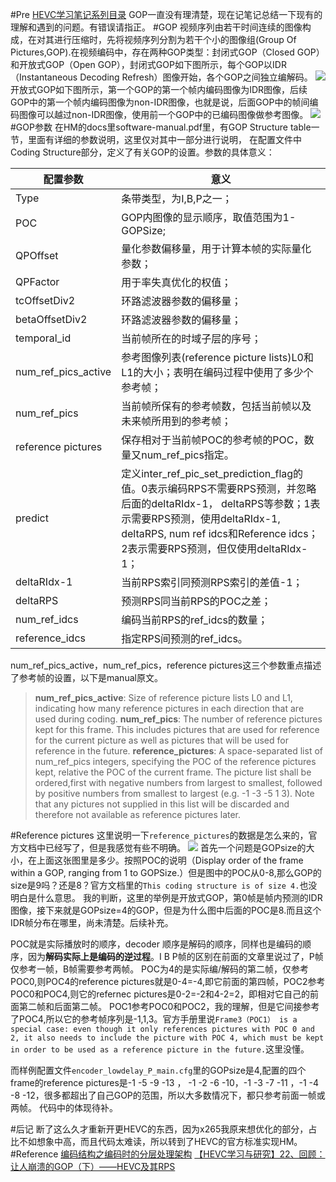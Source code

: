 #Pre 
[HEVC学习笔记系列目录][0]
GOP一直没有理清楚，现在记笔记总结一下现有的理解和遇到的问题。有错误请指正。
#GOP
视频序列由若干时间连续的图像构成，在对其进行压缩时，先将视频序列分割为若干个小的图像组(Group Of Pictures,GOP).在视频编码中，存在两种GOP类型：封闭式GOP（Closed GOP）和开放式GOP（Open GOP），封闭式GOP如下图所示，每个GOP以IDR（Instantaneous Decoding Refresh）图像开始，各个GOP之间独立编解码。
![][1]
   开放式GOP如下图所示，第一个GOP的第一个帧内编码图像为IDR图像，后续GOP中的第一个帧内编码图像为non-IDR图像，也就是说，后面GOP中的帧间编码图像可以越过non-IDR图像，使用前一个GOP中的已编码图像做参考图像。
![][2]
#GOP参数
在HM的docs里software-manual.pdf里，有GOP Structure table一节，里面有详细的参数说明，这里仅对其中一部分进行说明，
在配置文件中Coding Structure部分，定义了有关GOP的设置。参数的具体意义：

|配置参数|意义|
|-|-|
|Type|条带类型，为I,B,P之一；|
|POC|GOP内图像的显示顺序，取值范围为1-GOPSize;|
|QPOffset|量化参数偏移量，用于计算本帧的实际量化参数；|
|QPFactor|用于率失真优化的权值；|
|tcOffsetDiv2|环路滤波器参数的偏移量；|
|betaOffsetDiv2|环路滤波器参数的偏移量；|
|temporal_id|当前帧所在的时域子层的序号；|
|num_ref_pics_active|参考图像列表(reference picture lists)L0和L1的大小；表明在编码过程中使用了多少个参考帧；|
|num_ref_pics|当前帧所保有的参考帧数，包括当前帧以及未来帧所用到的参考帧；|
|reference pictures|保存相对于当前帧POC的参考帧的POC，数量又num_ref_pics指定。|
|predict|定义inter_ref_pic_set_prediction_flag的值。0表示编码RPS不需要RPS预测，并忽略后面的deltaRIdx-1， deltaRPS等参数；1表示需要RPS预测，使用deltaRIdx-1, deltaRPS, num ref idcs和Reference idcs；2表示需要RPS预测，但仅使用deltaRIdx-1；|
|deltaRIdx-1|当前RPS索引同预测RPS索引的差值-1；|
|deltaRPS|预测RPS同当前RPS的POC之差；|
|num_ref_idcs|编码当前RPS的ref_idcs的数量；|
|reference_idcs|指定RPS间预测的ref_idcs。|

num_ref_pics_active，num_ref_pics，reference pictures这三个参数重点描述了参考帧的设置，以下是manual原文。
>**num_ref_pics_active**: Size of reference picture lists L0 and L1, indicating how many reference pictures in each direction that are used during coding.
**num_ref_pics**: The number of reference pictures kept for this frame. This includes pictures that are used for reference for the current picture as well as pictures that will be used for reference in the future.
**reference_pictures**: A space-separated list of num_ref_pics integers, specifying the POC of the  reference pictures kept, relative the POC of the current frame. The picture list shall be ordered,first with negative numbers from largest to smallest, followed by positive numbers from smallest to largest (e.g. -1 -3 -5 1 3). Note that any pictures not supplied in this list will be discarded and therefore not available as reference pictures later.

#Reference pictures
这里说明一下`reference_pictures`的数据是怎么来的，官方文档中已经写了，但是我感觉有些不明确。
![][5]
首先一个问题是GOPsize的大小，在上面这张图里是多少。按照POC的说明（Display order of the frame within a GOP, ranging from 1 to GOPSize.）但是图中的POC从0-8,那么GOP的size是9吗？还是8？官方文档里的`This coding structure is of size 4.`也没明白是什么意思。
我的判断，这里的举例是开放式GOP，第0帧是帧内预测的IDR图像，接下来就是GOPsize=4的GOP，但是为什么图中后面的POC是8.而且这个IDR帧分布在哪里，尚未清楚。后续补充。

POC就是实际播放时的顺序，decoder 顺序是解码的顺序，同样也是编码的顺序，因为**解码实际上是编码的逆过程**。I B P帧的区别在前面的文章里说过了，P帧仅参考一帧，B帧需要参考两帧。 
POC为4的是实际编/解码的第二帧，仅参考POC0,则POC4的reference pictures就是0-4=-4,即它前面的第四帧，POC2参考POC0和POC4,则它的refernec pictures是0-2=-2和4-2=2，即相对它自己的前面第二帧和后面第二帧。
POC1参考POC0和POC2，我的理解，但是它间接参考了POC4,所以它的参考帧序列是-1,1,3。官方手册里说`Frame3（POC1） is a special case: even though it only references pictures with POC 0 and 2, it also needs to include the picture with POC 4, which must be kept in order to be used as a reference picture in the future.`这里没懂。

而样例配置文件`encoder_lowdelay_P_main.cfg`里的GOPsize是4,配置的四个frame的reference pictures是-1 -5 -9 -13 ， -1 -2 -6 -10，-1 -3 -7 -11 ，-1 -4 -8 -12，很多都超出了自己GOP的范围，所以大多数情况下，都只参考前面一帧或两帧。
代码中的体现待补。

#后记
断了这么久才重新开更HEVC的东西，因为x265我原来想优化的部分，占比不如想象中高，而且代码太难读，所以转到了HEVC的官方标准实现HM。
#Reference
[编码结构之编码时的分层处理架构][3]
[【HEVC学习与研究】22、回顾：让人崩溃的GOP（下）——HEVC及其RPS][4]

[0]: http://www.findspace.name/easycoding/1434 
[1]: http://img.blog.csdn.net/20151120204156714
[2]: http://img.blog.csdn.net/20151120204246329
[3]: http://blog.csdn.net/frd2009041510/article/details/49951643
[4]: http://blog.sina.com.cn/s/blog_520811730101n5zw.html
[5]: http://www.findspace.name/wp-content/uploads/2016/01/gop.jpg